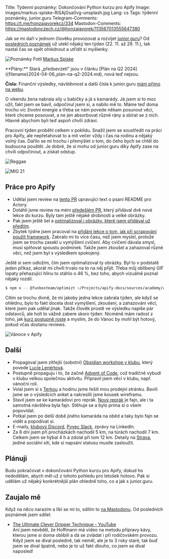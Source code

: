 Title: Týdenní poznámky: Dokončování Python kurzu pro Apify
Image: images/markus-spiske-RiSAjGsa0vg-unsplash.jpg
Lang: cs
Tags: týdenní poznámky, junior.guru
Telegram-Comments: https://t.me/honzajavorekcz/334
Mastodon-Comments: https://mastodonczech.cz/@honzajavorek/113567013555647380

Jak se mi daří v jednom člověku provozovat a rozvíjet [junior.guru](https://junior.guru/)?
Od [posledních poznámek]({filename}2024-11-22_tydenni-poznamky-soutez-o-knihy-a-tyden-pro-digitalni-cesko.md) už utekl nějaký ten týden (22. 11. až 29. 11.), tak nastal čas se opět ohlédnout a utřídit si myšlenky.

![Poznámky]({static}/images/markus-spiske-RiSAjGsa0vg-unsplash.jpg)
Fotil [Markus Spiske](https://unsplash.com/@markusspiske)

<div class="alert alert-warning" role="alert" markdown="1">
**Plány:** Stará „předsevzetí” jsou v článku [Plán na Q2 2024]({filename}2024-04-06_plan-na-q2-2024.md), nová teď nejsou.

**Čísla:** Finanční výsledky, návštěvnost a další čísla k junior.guru [mám přímo na webu](https://junior.guru/about/).
</div>

O víkendu žena nabrala síly u babičky a já s kamarády. Já jsem si to moc užil, fakt jsem se bavil, odpočinul jsem si, a nabilo mě to. Máme teď doma trochu víc životní energie a třeba se nám povede někam posunout věci, které chceme posouvat, a ne jen absorbovat různé rány a sbírat se z nich. Hlavně abychom byli teď aspoň chvíli zdraví.

Pracovní týden proběhl celkem v poklidu. Snažil jsem se soustředit na práci pro Apify, ale nepřetahovat to a mít večer vždy i čas na rodinu a nějaký volný čas. Dařilo se mi trochu i přemýšlet o tom, do čeho bych se chtěl do budoucna pouštět. Je dobré, že si mohu od junior.guru díky Apify zase na chvíli odpočinout, a získat odstup.

![Reggae]({static}/images/img-3059.jpg)

![MIG 21]({static}/images/img-3105.jpg)

## Práce pro Apify

- Udělal jsem review na [tento PR](https://github.com/apify/apify-docs/pull/1283) upravující text o psaní README pro Actory.
- Dotáhli jsme review na mém [předešlém PR](https://github.com/apify/apify-docs/pull/1244/), který přidával dvě nové lekce do kurzu. Byly tam ještě nějaké drobnosti a velké obrázky.
- Pak jsem ještě šel a [optimalizoval i obrázky, které jsem přidával už předtím](https://github.com/apify/apify-docs/pull/1302).
- Zbytek týdne jsem pracoval na [přidání lekce o tom, jak při scrapování použít framework](https://github.com/apify/apify-docs/pull/1303). Zabralo mi to více času, než jsem myslel, protože jsem se trochu zasekl u vymýšlení cvičení. Aby cvičení dávala smysl, musí splňovat spoustu podmínek. Takže jsem zkoušel a zahazoval různé věci, než jsem byl s výsledkem spokojený.

Ještě si sem odložím, čím jsem optimalizoval ty obrázky. Byl to v podstatě jeden příkaz, akorát mi chvíli trvalo na to na něj přijít. Třeba můj oblíbený GIF lopaty přehazující hlínu to stáhlo o 46 %, bez toho, abych vizuálně poznal nějaký rozdíl.

```bash
$ npm x -- @funboxteam/optimizt ~/Projects/apify-docs/sources/academy/webscraping/scraping_basics_python/images/
```

Cítím se trochu divně, že mi jakoby jedna lekce zabrala týden, ale když se ohlédnu, bylo to fakt docela dost vymýšlení, zkoušení, a zahazování věcí, které jsem pak udělal jinak. Takže člověk prostě ve výsledku napíše pár odstavců, ale holt to vážně zabere skoro týden. Nicméně mám radost z toho, jak [kurz postupně roste](https://docs.apify.com/academy/scraping-basics-python) a myslím, že do Vánoc by mohl být hotový, pokud včas dostanu reviews.

![Vánoce v Apify]({static}/images/image-720.png)

## Další

- Propagoval jsem zítřejší (sobotní) [Obsidian workshop v klubu](https://junior.guru/events/47/), který povede [Lucie Lenértová](https://www.youtube.com/watch?v=JyyweqNkdZ0).
- Postupně propaguju i to, že začně [Advent of Code](https://adventofcode.com/), což tradičně vybudí v klubu velkou společnou aktivitu. Připravil jsem věci v klubu, např. vánoční roli.
- Volal jsem si s [Terkou](http://www.popitchimentoring.cz/) a hodinu jsme řešili mou prodejní stránku. Bavili jsme se o výsledcích anket a nakreslili jsme kousek wireframu.
-   Stavil jsem se ke kamarádovi pro reprák. [Nový reprák](https://usa.yamaha.com/products/audio_visual/desktop_audio/wx-030/index.html) je fajn, ale i ta samotná návštěva byla fajn. Stěhuje se a bylo prima si o všem popovídat.
-   Potkal jsem po delší době jiného kamaráda na oběd a taky bylo fajn se vidět a popodívat si.
-   E-maily, [klubový Discord](https://junior.guru/club/), [Pyvec Slack](https://docs.pyvec.org/operations/support.html#sit-kontaktu), zprávy na LinkedIn.
-   Za 8 dní jsem při procházkách nachodil 5 km, na túrách nachodil 7 km. Celkem jsem se hýbal 4 h a zdolal při tom 12 km.
    Detaily na [Strava](https://www.strava.com/athletes/31242569), jediné sociální síti, kde si napsání statusu musíte zasloužit.

## Plánuji

Budu pokračovat v dokončování Python kurzu pro Apify, dokud ho nedodělám, abych měl už z tohoto pohledu pro letošek hotovo. Pak si udělám už nějaký konkrétnější plán ohledně toho, co a jak s junior.guru.

## Zaujalo mě

Když na něco narazím a líbí se mi to, sdílím to [na Mastodonu](https://mastodonczech.cz/@honzajavorek).
Od posledních poznámek jsem sdílel:

- [The Ultimate Clever Dripper Technique - YouTube](https://www.youtube.com/watch?v=RpOdennxP24)<br>Ani jsem nevěděl, že Hoffmann má video na metodu přípravy kávy, kterou jsme si doma oblíbili a dá se zvládat i při rodičovském provozu. Když jsem se díval posledně, tak neměl, ale je to 3 roky staré, tak buď jsem se díval špatně, nebo je to už fakt dlouho, co jsem se díval naposled!
